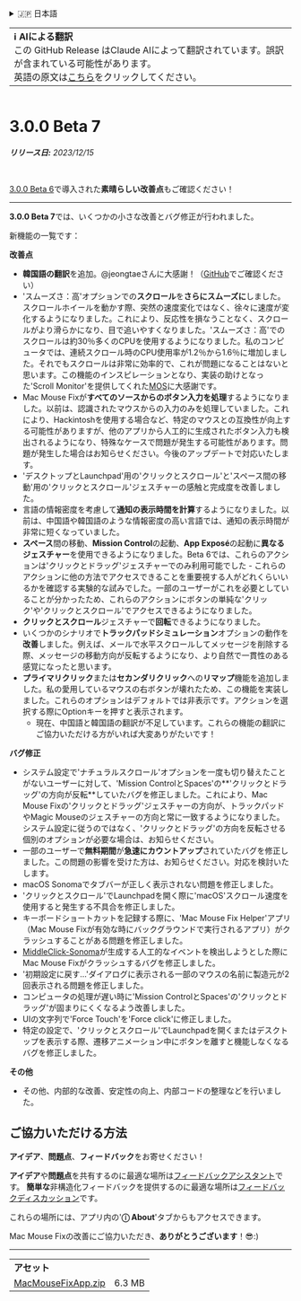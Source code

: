<details>
<summary>🇯🇵 日本語</summary>

[🇬🇧 English (GitHub)](https://github.com/noah-nuebling/mac-mouse-fix/releases/tag/3.0.0-Beta-7)\
[🇦🇩 Català](https://redirect.macmousefix.com/?target=mmf-release&tag=3.0.0-Beta-7&locale=ca)\
[🇩🇪 Deutsch](https://redirect.macmousefix.com/?target=mmf-release&tag=3.0.0-Beta-7&locale=de)\
[🇪🇸 Español](https://redirect.macmousefix.com/?target=mmf-release&tag=3.0.0-Beta-7&locale=es)\
[🇫🇷 Français](https://redirect.macmousefix.com/?target=mmf-release&tag=3.0.0-Beta-7&locale=fr)\
[🇮🇩 Indonesia](https://redirect.macmousefix.com/?target=mmf-release&tag=3.0.0-Beta-7&locale=id)\
[🇮🇹 Italiano](https://redirect.macmousefix.com/?target=mmf-release&tag=3.0.0-Beta-7&locale=it)\
[🇭🇺 Magyar](https://redirect.macmousefix.com/?target=mmf-release&tag=3.0.0-Beta-7&locale=hu)\
[🇳🇱 Nederlands](https://redirect.macmousefix.com/?target=mmf-release&tag=3.0.0-Beta-7&locale=nl)\
[🇵🇱 Polski](https://redirect.macmousefix.com/?target=mmf-release&tag=3.0.0-Beta-7&locale=pl)\
[🇧🇷 Português (Brasil)](https://redirect.macmousefix.com/?target=mmf-release&tag=3.0.0-Beta-7&locale=pt-BR)\
[🇵🇹 Português (Portugal)](https://redirect.macmousefix.com/?target=mmf-release&tag=3.0.0-Beta-7&locale=pt-PT)\
[🇷🇴 Română](https://redirect.macmousefix.com/?target=mmf-release&tag=3.0.0-Beta-7&locale=ro)\
[🇸🇪 Svenska](https://redirect.macmousefix.com/?target=mmf-release&tag=3.0.0-Beta-7&locale=sv)\
[🇻🇳 Tiếng Việt](https://redirect.macmousefix.com/?target=mmf-release&tag=3.0.0-Beta-7&locale=vi)\
[🇹🇷 Türkçe](https://redirect.macmousefix.com/?target=mmf-release&tag=3.0.0-Beta-7&locale=tr)\
[🇨🇿 Čeština](https://redirect.macmousefix.com/?target=mmf-release&tag=3.0.0-Beta-7&locale=cs)\
[🇬🇷 Ελληνικά](https://redirect.macmousefix.com/?target=mmf-release&tag=3.0.0-Beta-7&locale=el)\
[🇷🇺 Русский](https://redirect.macmousefix.com/?target=mmf-release&tag=3.0.0-Beta-7&locale=ru)\
[🇺🇦 Українська](https://redirect.macmousefix.com/?target=mmf-release&tag=3.0.0-Beta-7&locale=uk)\
[🇮🇱 עברית](https://redirect.macmousefix.com/?target=mmf-release&tag=3.0.0-Beta-7&locale=he)\
[🇸🇦 العربية](https://redirect.macmousefix.com/?target=mmf-release&tag=3.0.0-Beta-7&locale=ar)\
[🇮🇳 हिन्दी](https://redirect.macmousefix.com/?target=mmf-release&tag=3.0.0-Beta-7&locale=hi)\
[🇹🇭 ไทย](https://redirect.macmousefix.com/?target=mmf-release&tag=3.0.0-Beta-7&locale=th)\
[🇨🇳 中文 (简体)](https://redirect.macmousefix.com/?target=mmf-release&tag=3.0.0-Beta-7&locale=zh-Hans)\
[🇨🇳 中文 (繁體)](https://redirect.macmousefix.com/?target=mmf-release&tag=3.0.0-Beta-7&locale=zh-Hant)\
[🇭🇰 中文（香港)](https://redirect.macmousefix.com/?target=mmf-release&tag=3.0.0-Beta-7&locale=zh-HK)\
**🇯🇵 日本語**\
[🇰🇷 한국어](https://redirect.macmousefix.com/?target=mmf-release&tag=3.0.0-Beta-7&locale=ko)\
[Help translate Mac Mouse Fix to different languages!](https://github.com/noah-nuebling/mac-mouse-fix/discussions/731)
</details>
<table align=><td>
<b>ℹ️ AIによる翻訳</b><br>
この GitHub Release はClaude AIによって翻訳されています。誤訳が含まれている可能性があります。<br>
英語の原文は<a href="https://github.com/noah-nuebling/mac-mouse-fix/releases/tag/3.0.0-Beta-7">こちら</a>をクリックしてください。
</td></table>

<table></table>

# 3.0.0 Beta 7
***リリース日:** 2023/12/15*

<br>

[3.0.0 Beta 6](https://redirect.macmousefix.com/?target=mmf-release&tag=3.0.0-Beta-6&locale=ja)で導入された**素晴らしい改善点**もご確認ください！


---

**3.0.0 Beta 7**では、いくつかの小さな改善とバグ修正が行われました。

新機能の一覧です：

**改善点**

- **韓国語の翻訳**を追加。@jeongtaeさんに大感謝！（[GitHub](https://github.com/jeongtae)でご確認ください）
- 'スムーズさ：高'オプションでの**スクロール**を**さらにスムーズに**しました。スクロールホイールを動かす際、突然の速度変化ではなく、徐々に速度が変化するようになりました。これにより、反応性を損なうことなく、スクロールがより滑らかになり、目で追いやすくなりました。'スムーズさ：高'でのスクロールは約30％多くのCPUを使用するようになりました。私のコンピュータでは、連続スクロール時のCPU使用率が1.2％から1.6％に増加しました。それでもスクロールは非常に効率的で、これが問題になることはないと思います。この機能のインスピレーションとなり、実装の助けとなった'Scroll Monitor'を提供してくれた[MOS](https://mos.caldis.me/)に大感謝です。
- Mac Mouse Fixが**すべてのソースからのボタン入力を処理**するようになりました。以前は、認識されたマウスからの入力のみを処理していました。これにより、Hackintoshを使用する場合など、特定のマウスとの互換性が向上する可能性がありますが、他のアプリから人工的に生成されたボタン入力も検出されるようになり、特殊なケースで問題が発生する可能性があります。問題が発生した場合はお知らせください。今後のアップデートで対応いたします。
- 'デスクトップとLaunchpad'用の'クリックとスクロール'と'スペース間の移動'用の'クリックとスクロール'ジェスチャーの感触と完成度を改善しました。
- 言語の情報密度を考慮して**通知の表示時間を計算**するようになりました。以前は、中国語や韓国語のような情報密度の高い言語では、通知の表示時間が非常に短くなっていました。
- **スペース**間の移動、**Mission Control**の起動、**App Exposé**の起動に**異なるジェスチャー**を使用できるようになりました。Beta 6では、これらのアクションは'クリックとドラッグ'ジェスチャーでのみ利用可能でした - これらのアクションに他の方法でアクセスできることを重要視する人がどれくらいいるかを確認する実験的な試みでした。一部のユーザーがこれを必要としていることが分かったため、これらのアクションにボタンの単純な'クリック'や'クリックとスクロール'でアクセスできるようになりました。
- **クリックとスクロール**ジェスチャーで**回転**できるようになりました。
- いくつかのシナリオで**トラックパッドシミュレーション**オプションの動作を**改善**しました。例えば、メールで水平スクロールしてメッセージを削除する際、メッセージの移動方向が反転するようになり、より自然で一貫性のある感覚になったと思います。
- **プライマリクリック**または**セカンダリクリック**への**リマップ**機能を追加しました。私の愛用しているマウスの右ボタンが壊れたため、この機能を実装しました。これらのオプションはデフォルトでは非表示です。アクションを選択する際にOptionキーを押すと表示されます。
  - 現在、中国語と韓国語の翻訳が不足しています。これらの機能の翻訳にご協力いただける方がいれば大変ありがたいです！

**バグ修正**

- システム設定で'ナチュラルスクロール'オプションを一度も切り替えたことがないユーザーに対して、'Mission ControlとSpaces'の**'クリックとドラッグ'の方向が反転**していたバグを修正しました。これにより、Mac Mouse Fixの'クリックとドラッグ'ジェスチャーの方向が、トラックパッドやMagic Mouseのジェスチャーの方向と常に一致するようになりました。システム設定に従うのではなく、'クリックとドラッグ'の方向を反転させる個別のオプションが必要な場合は、お知らせください。
- 一部のユーザーで**無料期間**が**急速にカウントアップ**されていたバグを修正しました。この問題の影響を受けた方は、お知らせください。対応を検討いたします。
- macOS Sonomaでタブバーが正しく表示されない問題を修正しました。
- 'クリックとスクロール'でLaunchpadを開く際に'macOS'スクロール速度を使用すると発生する不具合を修正しました。
- キーボードショートカットを記録する際に、'Mac Mouse Fix Helper'アプリ（Mac Mouse Fixが有効な時にバックグラウンドで実行されるアプリ）がクラッシュすることがある問題を修正しました。
- [MiddleClick-Sonoma](https://github.com/artginzburg/MiddleClick-Sonoma)が生成する人工的なイベントを検出しようとした際にMac Mouse Fixがクラッシュするバグを修正しました。
- '初期設定に戻す...'ダイアログに表示される一部のマウスの名前に製造元が2回表示される問題を修正しました。
- コンピュータの処理が遅い時に'Mission ControlとSpaces'の'クリックとドラッグ'が固まりにくくなるよう改善しました。
- UIの文字列で'Force Touch'を'Force click'に修正しました。
- 特定の設定で、'クリックとスクロール'でLaunchpadを開くまたはデスクトップを表示する際、遷移アニメーション中にボタンを離すと機能しなくなるバグを修正しました。


**その他**

- その他、内部的な改善、安定性の向上、内部コードの整理などを行いました。

## ご協力いただける方法

**アイデア**、**問題点**、**フィードバック**をお寄せください！

**アイデア**や**問題点**を共有するのに最適な場所は[フィードバックアシスタント](https://noah-nuebling.github.io/mac-mouse-fix-feedback-assistant/?type=bug-report)です。
**簡単な**非構造化フィードバックを提供するのに最適な場所は[フィードバックディスカッション](https://github.com/noah-nuebling/mac-mouse-fix/discussions/366)です。

これらの場所には、アプリ内の'**ⓘ About**'タブからもアクセスできます。

Mac Mouse Fixの改善にご協力いただき、**ありがとうございます**！😎:)

---

<table align="start">
<tr>
    <td colspan=2>
        <b>アセット</b>
    </td>
</tr>
<tr>
    <td><a href="https://github.com/noah-nuebling/mac-mouse-fix/releases/download/3.0.0-Beta-7/MacMouseFixApp.zip">MacMouseFixApp.zip</a></td>
    <td>6.3 MB</td>
</tr>
</table>